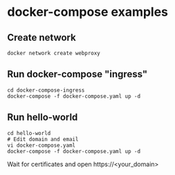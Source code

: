 docker-compose examples
===========

## Create network

```
docker network create webproxy
```

## Run docker-compose "ingress"

```
cd docker-compose-ingress
docker-compose -f docker-compose.yaml up -d
```

## Run hello-world

```
cd hello-world
# Edit domain and email
vi docker-compose.yaml
docker-compose -f docker-compose.yaml up -d
```

Wait for certificates and open https://<your_domain>